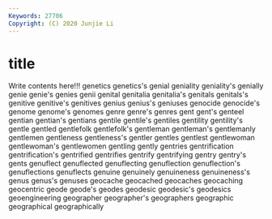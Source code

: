 ```yaml
---
Keywords: 27706
Copyright: (C) 2020 Junjie Li
---
```


# title

Write contents here!!!
genetics 
genetics's 
genial
geniality 
geniality's 
genially 
genie 
genie's 
genies 
genii 
genital 
genitalia 
genitalia's
genitals 
genitals's 
genitive 
genitive's 
genitives 
genius 
genius's 
geniuses 
genocide 
genocide's
genome 
genome's 
genomes 
genre 
genre's 
genres 
gent 
gent's 
genteel 
gentian
gentian's 
gentians 
gentile 
gentile's 
gentiles 
gentility 
gentility's 
gentle 
gentled 
gentlefolk
gentlefolk's 
gentleman 
gentleman's 
gentlemanly 
gentlemen 
gentleness 
gentleness's 
gentler 
gentles 
gentlest
gentlewoman 
gentlewoman's 
gentlewomen 
gentling 
gently 
gentries 
gentrification 
gentrification's 
gentrified 
gentrifies
gentrify 
gentrifying 
gentry 
gentry's 
gents 
genuflect 
genuflected 
genuflecting 
genuflection 
genuflection's
genuflections 
genuflects 
genuine 
genuinely 
genuineness 
genuineness's 
genus 
genus's 
genuses 
geocache
geocached 
geocaches 
geocaching 
geocentric 
geode 
geode's 
geodes 
geodesic 
geodesic's 
geodesics
geoengineering 
geographer 
geographer's 
geographers 
geographic 
geographical 
geographically 
